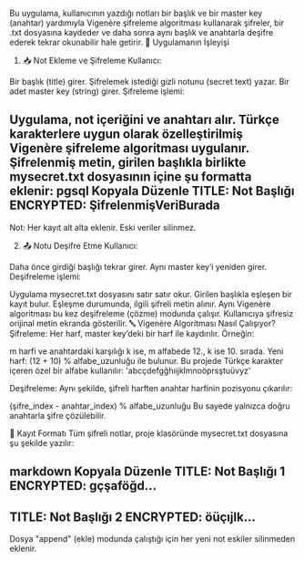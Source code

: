 Bu uygulama, kullanıcının yazdığı notları bir başlık ve bir master key (anahtar) yardımıyla Vigenère şifreleme algoritması kullanarak şifreler, bir .txt dosyasına kaydeder ve daha sonra aynı başlık ve anahtarla deşifre ederek tekrar okunabilir hale getirir.
🚀 Uygulamanın İşleyişi
1. 📥 Not Ekleme ve Şifreleme
Kullanıcı:

Bir başlık (title) girer.
Şifrelemek istediği gizli notunu (secret text) yazar.
Bir adet master key (string) girer.
Şifreleme işlemi:

Uygulama, not içeriğini ve anahtarı alır.
Türkçe karakterlere uygun olarak özelleştirilmiş Vigenère şifreleme algoritması uygulanır.
Şifrelenmiş metin, girilen başlıkla birlikte mysecret.txt dosyasının içine şu formatta eklenir:
pgsql
Kopyala
Düzenle
TITLE: Not Başlığı
ENCRYPTED: ŞifrelenmişVeriBurada
-----
Not: Her kayıt alt alta eklenir. Eski veriler silinmez.

2. 📤 Notu Deşifre Etme
Kullanıcı:

Daha önce girdiği başlığı tekrar girer.
Aynı master key’i yeniden girer.
Deşifreleme işlemi:

Uygulama mysecret.txt dosyasını satır satır okur.
Girilen başlıkla eşleşen bir kayıt bulur.
Eşleşme durumunda, ilgili şifreli metin alınır.
Aynı Vigenère algoritması bu kez deşifreleme (çözme) modunda çalışır.
Kullanıcıya şifresiz orijinal metin ekranda gösterilir.
🔤 Vigenère Algoritması Nasıl Çalışıyor?
Şifreleme:
Her harf, master key’deki bir harf ile kaydırılır. Örneğin:

m harfi ve anahtardaki karşılığı k ise, m alfabede 12., k ise 10. sırada.
Yeni harf: (12 + 10) % alfabe_uzunluğu ile bulunur.
Bu projede Türkçe karakter içeren özel bir alfabe kullanılır:
'abcçdefgğhıijklmnoöprsştuüvyz'

Deşifreleme:
Aynı şekilde, şifreli harften anahtar harfinin pozisyonu çıkarılır:

(şifre_index - anahtar_index) % alfabe_uzunluğu
Bu sayede yalnızca doğru anahtarla şifre çözülebilir.

💾 Kayıt Formatı
Tüm şifreli notlar, proje klasöründe mysecret.txt dosyasına şu şekilde yazılır:

markdown
Kopyala
Düzenle
TITLE: Not Başlığı 1
ENCRYPTED: gçşaföğd...
-----
TITLE: Not Başlığı 2
ENCRYPTED: öüçıjlk...
-----
Dosya "append" (ekle) modunda çalıştığı için her yeni not eskiler silinmeden eklenir.
